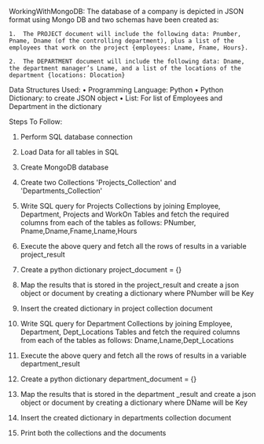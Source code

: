 
WorkingWithMongoDB:
The database of a company is depicted in JSON format using Mongo DB and two schemas have been created as:

    1.	The PROJECT document will include the following data: Pnumber, Pname, Dname (of the controlling department), plus a list of the employees that work on the project {employees: Lname, Fname, Hours}.

    2.	The DEPARTMENT document will include the following data: Dname, the department manager’s Lname, and a list of the locations of the department {locations: Dlocation}

Data Structures Used:
•	Programming Language: Python
•	Python Dictionary: to create JSON object 
•	List: For list of Employees and Department in the dictionary


Steps To Follow:
1.	Perform SQL database connection
2.	Load Data for all tables in SQL
3.	Create MongoDB database
4.	Create two Collections 'Projects_Collection' and 'Departments_Collection'
5.	Write SQL query for Projects Collections by joining Employee, Department, Projects and WorkOn Tables and fetch the required columns from each of the tables as follows:
PNumber, Pname,Dname,Fname,Lname,Hours
6.	Execute the above query and fetch all the rows of results in a variable project_result
7.	Create a python dictionary project_document = {}
8.	Map the results that is stored in the project_result and create a json object or document by creating a dictionary where PNumber will be Key 
9.	Insert the created dictionary in project collection document

10.	Write SQL query for Department Collections by joining Employee, Department, Dept_Locations Tables and fetch the required columns from each of the tables as follows:
Dname,Lname,Dept_Locations
11.	Execute the above query and fetch all the rows of results in a variable department_result
12.	Create a python dictionary department_document = {}
13.	Map the results that is stored in the department _result and create a json object or document by creating a dictionary where DName will be Key 
14.	Insert the created dictionary in departments collection document

15.	Print both the collections and the documents


